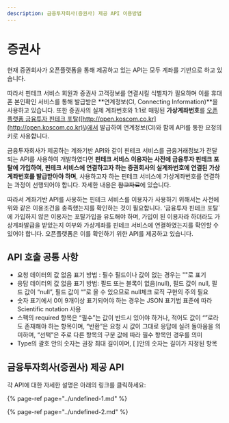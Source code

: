 ```yaml
---
description: 금융투자회사(증권사) 제공 API 이용방법
---
```


# 증권사

현재 증권회사가 오픈플랫폼을 통해 제공하고 있는 API는 모두 계좌를 기반으로 하고 있습니다. 

따라서 핀테크 서비스 회원과 증권사 고객정보를 연결시킬 식별자가 필요하며 이를 휴대폰 본인확인 서비스를 통해 발급받은 **연계정보\(CI, Connecting Information\)**을 사용하고 있습니다. 또한 증권사의 실제 계좌번호와 1:1로 매핑된 **가상계좌번호**를 [오픈플랫폼 금융투자 핀테크 포탈](http://open.koscom.co.kr)\([http://open.koscom.co.kr](http://open.koscom.co.kr)\)에서 발급하여 연계정보\(CI\)와 함께 API를 통한 요청의 키로 사용합니다.

금융투자회사가 제공하는 계좌기반 API와 같이  핀테크 서비스를 금융거래정보가 전달되는 API를 사용하여 개발하였다면 **핀테크 서비스 이용자는 사전에 금융투자 핀테크 포탈에 가입하여, 핀테크 서비스에 연결하고자 하는 증권회사의 실계좌번호에 연결된 가상계좌번호를 발급받아야 하며**, 사용하고자 하는 핀테크 서비스에 가상계좌번호를 연결하는 과정이 선행되어야 합니다. 자세한 내용은 ~~참고자료~~에 있습니다. 

 따라서 계좌기반 API를 사용하는 핀테크 서비스를 이용자가 사용하기 위해서는 사전에 위와 같은 이용조건을 충족했는지를 확인하는 것이 필요합니다. ‘금융투자 핀테크 포탈\`에 가입하지 않은 이용자는 포탈가입을 유도해야 하며, 가입이 된 이용자라 하더라도 가상계좌발급을 받았는지 여부와 가상계좌를 핀테크 서비스에 연결하였는지를 확인할 수 있어야 합니다. 오픈플랫폼은 이를 확인하기 위한 API를 제공하고 있습니다.

## API 호출 공통 사항

* 요청 데이터의 값 없음 표기 방법 : 필수 필드이나 값이 없는 경우는 ""로 표기
* 응답 데이터의 값 없음 표기 방법: 필드 또는 블록이 없음\(null\), 필드 값이 null, 필드 값이 “null”, 필드 값이 “”로 올 수 있으므로 null체크 로직 구현의 주의 필요 
* 숫자 표기에서 0이 9개이상 표기되어야 하는 경우는 JSON 표기법 표준에 따라 Scientific notation 사용
* 스펙의 required 항목은 “필수”는 값이 반드시 있어야 하거나, 적어도 값이 “”로라도 존재해야 하는 항목이며, “반환”은 요청 시 값이 그대로 응답에 실려 돌아옴을 의미하며, “선택”은 주로 다른 항목의 구분 값에 따라 필수 항목인 경우를 의미
* Type의 괄호 안의 숫자는 권장 최대 길이이며, \[ \]안의 숫자는 길이가 지정된 항목 

## 금융투자회사\(증권사\) 제공 API 

각 API에 대한 자세한 설명은 아래의 링크를 클릭하세요:

{% page-ref page="../undefined-1.md" %}

{% page-ref page="../undefined-2.md" %}



